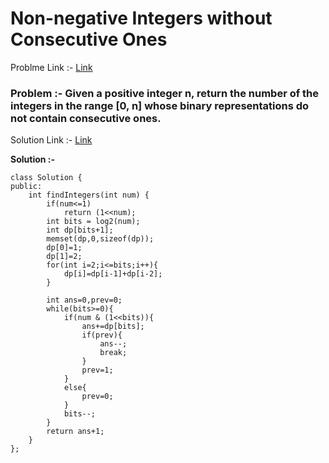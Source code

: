 # Non-negative Integers without Consecutive Ones

Problme Link :- [Link](https://leetcode.com/problems/non-negative-integers-without-consecutive-ones/)

<h3>
Problem :- Given a positive integer n, return the number of the integers in the range [0, n] whose binary representations do not contain consecutive ones.
</h3>

Solution Link :- [Link](https://leetcode.com/problems/non-negative-integers-without-consecutive-ones/submissions/875909277/)

**Solution :-**
```
class Solution {
public:
    int findIntegers(int num) {
        if(num<=1)
            return (1<<num);
        int bits = log2(num);
        int dp[bits+1];
        memset(dp,0,sizeof(dp));
        dp[0]=1;
        dp[1]=2;
        for(int i=2;i<=bits;i++){
            dp[i]=dp[i-1]+dp[i-2];
        }
        
        int ans=0,prev=0;
        while(bits>=0){
            if(num & (1<<bits)){
                ans+=dp[bits];
                if(prev){
                    ans--;
                    break;
                }
                prev=1;
            }
            else{
                prev=0;
            }
            bits--;
        }
        return ans+1;
    }
};
```
